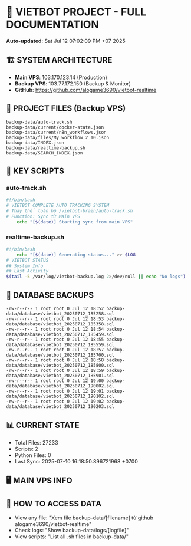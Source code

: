 # 🤖 VIETBOT PROJECT - FULL DOCUMENTATION
**Auto-updated**: Sat Jul 12 07:02:09 PM +07 2025

## 🏗️ SYSTEM ARCHITECTURE
- **Main VPS**: 103.170.123.14 (Production)
- **Backup VPS**: 103.77.172.150 (Backup & Monitor)
- **GitHub**: https://github.com/alogame3690/vietbot-realtime

## 📁 PROJECT FILES (Backup VPS)
```
backup-data/auto-track.sh
backup-data/current/docker-state.json
backup-data/current/n8n_workflows.json
backup-data/files/My_workflow_2_10.json
backup-data/INDEX.json
backup-data/realtime-backup.sh
backup-data/SEARCH_INDEX.json
```

## 🔧 KEY SCRIPTS
### auto-track.sh
```bash
#!/bin/bash
# VIETBOT COMPLETE AUTO TRACKING SYSTEM
# Thay thế toàn bộ /vietbot-brain/auto-track.sh
# Function: Sync từ Main VPS
    echo "[$(date)] Starting sync from main VPS"
```
### realtime-backup.sh
```bash
#!/bin/bash
    echo "[$(date)] Generating status..." >> $LOG
# VIETBOT STATUS
## System Info
## Last Activity
$(tail -5 /var/log/vietbot-backup.log 2>/dev/null || echo "No logs")
```

## 💾 DATABASE BACKUPS
```
-rw-r--r-- 1 root root 0 Jul 12 18:52 backup-data/database/vietbot_20250712_185258.sql
-rw-r--r-- 1 root root 0 Jul 12 18:53 backup-data/database/vietbot_20250712_185358.sql
-rw-r--r-- 1 root root 0 Jul 12 18:54 backup-data/database/vietbot_20250712_185459.sql
-rw-r--r-- 1 root root 0 Jul 12 18:55 backup-data/database/vietbot_20250712_185559.sql
-rw-r--r-- 1 root root 0 Jul 12 18:57 backup-data/database/vietbot_20250712_185700.sql
-rw-r--r-- 1 root root 0 Jul 12 18:58 backup-data/database/vietbot_20250712_185800.sql
-rw-r--r-- 1 root root 0 Jul 12 18:59 backup-data/database/vietbot_20250712_185901.sql
-rw-r--r-- 1 root root 0 Jul 12 19:00 backup-data/database/vietbot_20250712_190002.sql
-rw-r--r-- 1 root root 0 Jul 12 19:01 backup-data/database/vietbot_20250712_190102.sql
-rw-r--r-- 1 root root 0 Jul 12 19:02 backup-data/database/vietbot_20250712_190203.sql
```

## 📊 CURRENT STATE
- Total Files: 27233
- Scripts: 2
- Python Files: 0
- Last Sync: 2025-07-10 16:18:50.896721968 +0700

## 🖥️ MAIN VPS INFO


## 🚨 HOW TO ACCESS DATA
- View any file: "Xem file backup-data/[filename] từ github alogame3690/vietbot-realtime"
- Check logs: "Show backup-data/logs/[logfile]"
- View scripts: "List all .sh files in backup-data/"
